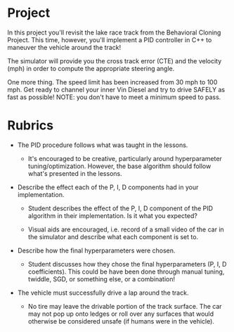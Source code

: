 
# Project

In this project you'll revisit the lake race track from the Behavioral Cloning Project.
This time, however, you'll implement a PID controller in C++ to maneuver the vehicle around the track!

The simulator will provide you the cross track error (CTE) and the velocity (mph) in order to compute the appropriate steering angle.

One more thing. 
The speed limit has been increased from 30 mph to 100 mph. 
Get ready to channel your inner Vin Diesel and try to drive SAFELY as fast as possible! NOTE: you don't have to meet a minimum speed to pass.

# Rubrics

- The PID procedure follows what was taught in the lessons.

  - It's encouraged to be creative, particularly around hyperparameter
    tuning/optimization. However, the base algorithm should follow
    what's presented in the lessons.

- Describe the effect each of the P, I, D components had in your implementation.

  - Student describes the effect of the P, I, D component of the PID
    algorithm in their implementation. Is it what you expected?

  - Visual aids are encouraged, i.e. record of a small video of the
    car in the simulator and describe what each component is set to.

- Describe how the final hyperparameters were chosen.

  - Student discusses how they chose the final hyperparameters (P, I,
    D coefficients). This could be have been done through manual
    tuning, twiddle, SGD, or something else, or a combination!

- The vehicle must successfully drive a lap around the track.

  - No tire may leave the drivable portion of the track surface. The
    car may not pop up onto ledges or roll over any surfaces that
    would otherwise be considered unsafe (if humans were in the
    vehicle).

